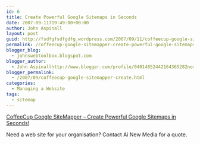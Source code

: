 ```yaml
---
id: 6
title: Create Powerful Google Sitemaps in Seconds
date: 2007-09-11T19:49:00+00:00
author: John Aspinall
layout: post
guid: http://fsdfgfsdfgdfg.wordpress.com/2007/09/11/coffeecup-google-sitemapper-create-powerful-google-sitemaps-in-seconds/
permalink: /coffeecup-google-sitemapper-create-powerful-google-sitemaps-in-seconds/
blogger_blog:
  - johnswebtoolbox.blogspot.com
blogger_author:
  - John Aspinallhttp://www.blogger.com/profile/04014852442164365282noreply@blogger.com
blogger_permalink:
  - /2007/09/coffeecup-google-sitemapper-create.html
categories:
  - Managing a Website
tags:
  - sitemap
---
```

[CoffeeCup Google SiteMapper &#8211; Create Powerful Google Sitemaps in Seconds!](http://www.coffeecup.com/google-sitemapper/) 

<div class="blogger-post-footer">
  Need a web site for your organisation? Contact Ai New Media for a quote.
</div>